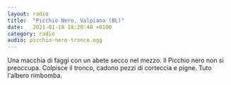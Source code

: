 ```yaml
---
layout: radio
title:  "Picchio Nero, Valpiana (BL)"
date:   2021-01-18 18:20:48 +0100
category: radio
audio: picchio-nero-tronco.ogg
---
```


Una macchia di faggi con un abete secco nel mezzo. Il Picchio nero non si preoccupa. Colpisce il tronco, cadono pezzi di corteccia e pigne. Tuto l'albero rimbomba. 
